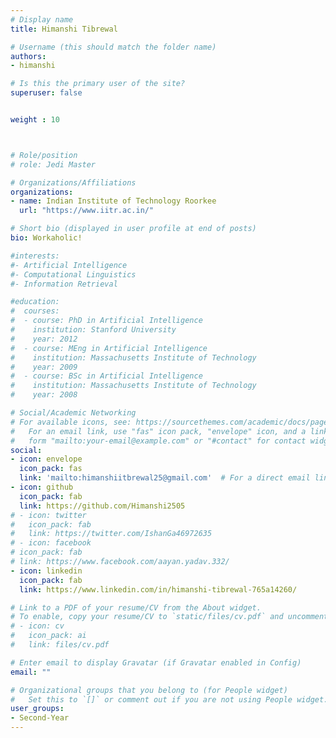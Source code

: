 ```yaml
---
# Display name
title: Himanshi Tibrewal

# Username (this should match the folder name)
authors:
- himanshi

# Is this the primary user of the site?
superuser: false


weight : 10



# Role/position
# role: Jedi Master

# Organizations/Affiliations
organizations:
- name: Indian Institute of Technology Roorkee
  url: "https://www.iitr.ac.in/"

# Short bio (displayed in user profile at end of posts)
bio: Workaholic!

#interests:
#- Artificial Intelligence
#- Computational Linguistics
#- Information Retrieval

#education:
#  courses:
#  - course: PhD in Artificial Intelligence
#    institution: Stanford University
#    year: 2012
#  - course: MEng in Artificial Intelligence
#    institution: Massachusetts Institute of Technology
#    year: 2009
#  - course: BSc in Artificial Intelligence
#    institution: Massachusetts Institute of Technology
#    year: 2008

# Social/Academic Networking
# For available icons, see: https://sourcethemes.com/academic/docs/page-builder/#icons
#   For an email link, use "fas" icon pack, "envelope" icon, and a link in the
#   form "mailto:your-email@example.com" or "#contact" for contact widget.
social:
- icon: envelope
  icon_pack: fas
  link: 'mailto:himanshiitbrewal25@gmail.com'  # For a direct email link, use "mailto:test@example.org".
- icon: github
  icon_pack: fab
  link: https://github.com/Himanshi2505
# - icon: twitter
#   icon_pack: fab
#   link: https://twitter.com/IshanGa46972635
# - icon: facebook
# icon_pack: fab
# link: https://www.facebook.com/aayan.yadav.332/
- icon: linkedin
  icon_pack: fab
  link: https://www.linkedin.com/in/himanshi-tibrewal-765a14260/

# Link to a PDF of your resume/CV from the About widget.
# To enable, copy your resume/CV to `static/files/cv.pdf` and uncomment the lines below.
# - icon: cv
#   icon_pack: ai
#   link: files/cv.pdf

# Enter email to display Gravatar (if Gravatar enabled in Config)
email: ""

# Organizational groups that you belong to (for People widget)
#   Set this to `[]` or comment out if you are not using People widget.
user_groups:
- Second-Year
---
```

<!-- 
Otaku, interested in learning new stuff about anything and everything. Loves anime and good music more than anything. Current interests involve Computer Vision, Robotics, Finance and business management. Wants to open something of his own somewhere along the road.

Visit my webpage : https://ayushtues.github.io/ -->
